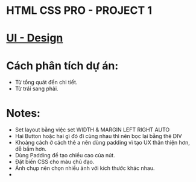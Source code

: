 # HTML CSS PRO - PROJECT 1

# [UI - Design](https://www.figma.com/file/hxuBjoY4M4lJdwalq9jGsH/01.-Real-Estate-Landing-Page-(Easy)?type=design&mode=design)

# Cách phân tích dự án:
- Từ tổng quát đến chi tiết.
- Từ trái sang phải.

# Notes: 
- Set layout bằng việc set WIDTH & MARGIN LEFT RIGHT AUTO
- Hai Button hoặc hai gì đó đi cùng nhau thì nên bọc lại bằng thẻ DIV
- Khoảng cách ở cách thẻ a nên dùng padding vì tạo UX thân thiện hơn, dễ bấm hơn.
- Dùng Padding để tạo chiều cao của nút.
- Đặt biến CSS cho màu chủ đạo.
- Ảnh chụp nên chọn nhiều ảnh với kích thước khác nhau.
- 